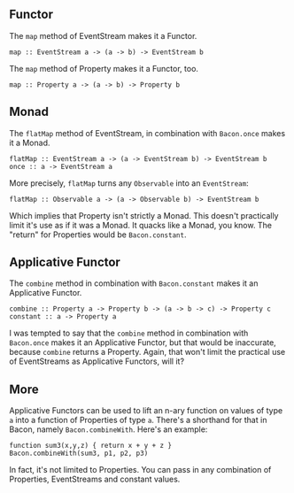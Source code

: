 ## Functor

The `map` method of EventStream makes it a Functor.

    map :: EventStream a -> (a -> b) -> EventStream b

The `map` method of Property makes it a Functor, too.

    map :: Property a -> (a -> b) -> Property b

## Monad

The `flatMap` method of EventStream, in combination with `Bacon.once` makes it a Monad.

    flatMap :: EventStream a -> (a -> EventStream b) -> EventStream b
    once :: a -> EventStream a

More precisely, `flatMap` turns any `Observable` into an `EventStream`:

    flatMap :: Observable a -> (a -> Observable b) -> EventStream b

Which implies that Property isn't strictly a Monad. This doesn't
practically limit it's use as if it was a Monad. It quacks like a Monad,
you know. The "return" for Properties would be `Bacon.constant`.

## Applicative Functor

The `combine` method in combination with `Bacon.constant` makes it an
Applicative Functor.

    combine :: Property a -> Property b -> (a -> b -> c) -> Property c
    constant :: a -> Property a

I was tempted to say that the `combine` method in combination with `Bacon.once` makes it an
Applicative Functor, but that would be inaccurate, because `combine`
returns a Property. Again, that won't limit the practical use of
EventStreams as Applicative Functors, will it?

## More

Applicative Functors can be used to lift an n-ary function on values of
type `a` into a function of Properties of type `a`. There's a shorthand
for that in Bacon, namely `Bacon.combineWith`. Here's an example:

    function sum3(x,y,z) { return x + y + z }
    Bacon.combineWith(sum3, p1, p2, p3)

In fact, it's not limited to Properties. You can pass in any combination
of Properties, EventStreams and constant values.


